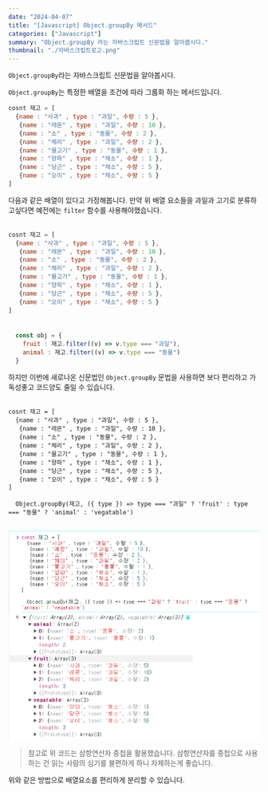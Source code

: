 ```yaml
---
date: "2024-04-07"
title: "[Javascript] Object.groupBy 메서드"
categories: ["Javascript"]
summary: "Object.groupBy 라는 자바스크립트 신문법을 알아봅시다."
thumbnail: "./자바스크립트로고.png"
---
```




`Object.groupBy`라는 자바스크립트 신문법을 알아봅시다.

`Object.groupBy`는 특정한 배열을 조건에 따라 그룹화 하는 메서드입니다.

```js
cosnt 재고 = [
  {name : "사과" , type : "과일", 수량 : 5 },
   {name : "레몬" , type : "과일", 수량 : 10 },
   {name : "소" , type : "동물", 수량 : 2 },
   {name : "체리" , type : "과일", 수량 : 2 },
   {name : "물고기" , type : "동물", 수량 : 1 },
   {name : "양파" , type : "채소", 수량 : 1 },
   {name : "당근" , type : "채소", 수량 : 5 },
   {name : "오이" , type : "채소", 수량 : 5 }
]

```

다음과 같은 배열이 있다고 가정해봅니다. 
만약 위 배열 요소들을 과일과 고기로 분류하고싶다면 예전에는 `filter` 함수를 사용해야했습니다.

```js

cosnt 재고 = [
  {name : "사과" , type : "과일", 수량 : 5 },
   {name : "레몬" , type : "과일", 수량 : 10 },
   {name : "소" , type : "동물", 수량 : 2 },
   {name : "체리" , type : "과일", 수량 : 2 },
   {name : "물고기" , type : "동물", 수량 : 1 },
   {name : "양파" , type : "채소", 수량 : 1 },
   {name : "당근" , type : "채소", 수량 : 5 },
   {name : "오이" , type : "채소", 수량 : 5 }
]


  const obj = {
    fruit : 재고.filter((v) => v.type === "과일"),
    animal : 재고.filter((v) => v.type === "동물")
  }

```

하지만 이번에 새로나온 신문법인 `Object.groupBy` 문법을 사용하면 보다 편리하고 가독성좋고 코드양도 줄일 수 있습니다.

```JS

cosnt 재고 = [
  {name : "사과" , type : "과일", 수량 : 5 },
   {name : "레몬" , type : "과일", 수량 : 10 },
   {name : "소" , type : "동물", 수량 : 2 },
   {name : "체리" , type : "과일", 수량 : 2 },
   {name : "물고기" , type : "동물", 수량 : 1 },
   {name : "양파" , type : "채소", 수량 : 1 },
   {name : "당근" , type : "채소", 수량 : 5 },
   {name : "오이" , type : "채소", 수량 : 5 }
]

  Object.groupBy(재고, ({ type }) => type === "과일" ? 'fruit' : type === "동물" ? 'animal' : 'vegatable')


```

![그룹바이](그룹바이.png)

> 참고로 위 코드는 삼항연산자 중첩을 활용했습니다. 삼항연산자를 중첩으로 사용하는 건 읽는 사람의 심기를 불편하게 하니 자제하는게 좋습니다. 

위와 같은 방법으로 배열요소를 편리하게 분리할 수 있습니다. 


